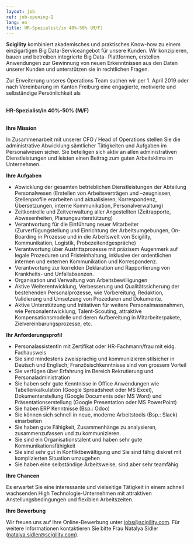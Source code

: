 ```yaml
---
layout: job
ref: job-opening-1
lang: en
title: HR-Spezialist/in 40%-50% (M/F)
---
```


<b>Scigility</b> kombiniert akademisches und praktisches Know-how zu einem einzigartigen Big Data-Serviceangebot für unsere Kunden. Wir konzipieren, bauen und betreiben integrierte Big Data- Plattformen, erstellen Anwendungen zur Gewinnung von neuen Erkenntnissen aus den Daten unserer Kunden und unterstützen sie in rechtlichen Fragen. 

Zur Erweiterung unseres Operations Team suchen wir per 1. April 2019 oder nach Vereinbarung im Kanton Freiburg eine engagierte, motivierte und selbständige Persönlichkeit als

<br><b>HR-Spezialist/in 40%-50% (M/F)</b>

<br><b>Ihre Mission</b>

In Zusammenarbeit mit unserer CFO / Head of Operations stellen Sie die administrative Abwicklung sämtlicher Tätigkeiten und Aufgaben im Personalwesen sicher. Sie beteiligen sich aktiv an allen administrativen Dienstleistungen und leisten einen Beitrag zum guten Arbeitsklima im Unternehmen.

<b>Ihre Aufgaben</b>

* Abwicklung der gesamten betrieblichen Dienstleistungen der Abteilung Personalwesen (Erstellen von Arbeitsverträgen und –zeugnissen, Stellenprofile erarbeiten und aktualisieren, Korrespondenz, Übersetzungen, interne Kommunikation, Personalverwaltung)
* Zeitkontrolle und Zeitverwaltung aller Angestellten (Zeitrapporte, Abwesenheiten, Planungsunterstützung)
* Verantwortung für die Einführung neuer Mitarbeiter (Zurverfügungstellung und Einrichtung der Arbeitsumgebungen, On-Boarding in Prozesse und in die Arbeitswelt von Scigility, Kommunikation, Logistik, Probezeitendgespräche)
* Verantwortung über Austrittsprozesse mit präzisem Augenmerk auf legale Prozeduren und Fristeinhaltung, inklusive der ordentlichen internen und externen Kommunikation und Korrespondenz.
* Verantwortung zur korrekten Deklaration und Rapportierung von Krankheits- und Unfallabsenzen.
* Organisation und Verwaltung von Arbeitsbewilligungen
* Aktive Weiterentwicklung, Verbesserung und Qualitätssicherung der bestehenden Personalprozesse, wie  Vorbereitung, Redaktion, Validierung und Umsetzung von Prozeduren und Dokumente.
* Aktive Unterstützung und Initiativen für weitere Personalmassnahmen, wie Personalentwicklung, Talent-Scouting, attraktive Kompensationsmodelle und deren Aufbereitung in Mitarbeiterpakete, Zielvereinbarungsprozesse, etc.



<b>Ihr Anforderungsprofil</b>

* PersonalassistentIn mit Zertifikat oder HR-Fachmann/frau mit eidg. Fachausweis
* Sie sind mindestens zweisprachig und kommunizieren stilsicher in Deutsch und Englisch; Französischkenntnisse sind von grossem Vorteil
* Sie verfügen über Erfahrung im Bereich Rekrutierung und Personaladministration
* Sie haben sehr gute Kenntnisse in Office Anwendungen wie Tabellenkalkulation (Google Spreadsheet oder MS Excel), Dokumenterstellung (Google Documents oder MS Word) und Präsentationserstellung (Google Presentation oder MS PowerPoint)
* Sie haben ERP Kenntnisse (Bsp.: Odoo)
* Sie können sich schnell in neue, moderne Arbeitstools (Bsp.: Slack) einarbeiten
* Sie haben gute Fähigkeit, Zusammenhänge zu analysieren, zusammenzufassen und zu kommunizieren.
* Sie sind ein Organisationstalent und haben sehr gute Kommunikationsfähigkeit
* Sie sind sehr gut in Konfliktbewältigung und Sie sind fähig diskret mit komplizierten Situation umzugehen
* Sie haben eine selbständige Arbeitsweise, sind aber sehr teamfähig

<b>Ihre Chancen</b>

Es erwartet Sie eine interessante und vielseitige Tätigkeit in einem schnell wachsenden High Technologie-Unternehmen mit attraktiven Anstellungsbedingungen und flexiblen Arbeitszeiten.

<b>Ihre Bewerbung</b>

Wir freuen uns auf Ihre Online-Bewerbung unter jobs@scigility.com. Für weitere Informationen kontaktieren Sie bitte Frau Natalya Sidler (natalya.sidler@scigility.com).
